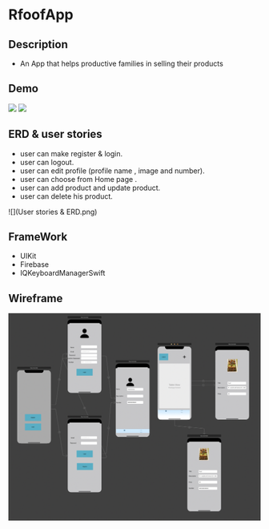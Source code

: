 # RfoofApp

## Description

- An App that helps productive families in selling their products


## Demo 

![](LightMode.gif)
![](DarkMode.gif) 


## ERD & user stories 

- user can make register & login.
- user can logout.
- user can edit profile (profile name , image and number).
- user can choose from Home page .
- user can add product and update product.
- user can delete his product. 


![](User stories & ERD.png) 


## FrameWork 
- UIKit 
- Firebase 
- IQKeyboardManagerSwift 


## Wireframe 


![](Wireframe.png)
